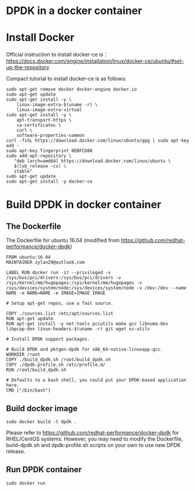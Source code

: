 # DPDK in a docker container

# Install Docker

Official instruction to install docker-ce is： https://docs.docker.com/engine/installation/linux/docker-ce/ubuntu/#set-up-the-repository

Compact tutorial to install docker-ce is as follows:
```shell
sudo apt-get remove docker docker-engine docker.io
sudo apt-get update
sudo apt-get install -y \
    linux-image-extra-$(uname -r) \
    linux-image-extra-virtual
sudo apt-get install -y \
    apt-transport-https \
    ca-certificates \
    curl \
    software-properties-common
curl -fsSL https://download.docker.com/linux/ubuntu/gpg | sudo apt-key add -
sudo apt-key fingerprint 0EBFCD88
sudo add-apt-repository \
   "deb [arch=amd64] https://download.docker.com/linux/ubuntu \
   $(lsb_release -cs) \
   stable"
sudo apt-get update
sudo apt-get install -y docker-ce
```

# Build DPDK in docker container

## The Dockerfile
The Dockerfile for ubuntu 16.04 (modified from https://github.com/redhat-performance/docker-dpdk)
````
FROM ubuntu:16.04
MAINTAINER zylan29@outlook.com

LABEL RUN docker run -it --privileged -v /sys/bus/pci/drivers:/sys/bus/pci/drivers -v /sys/kernel/mm/hugepages:/sys/kernel/mm/hugepages -v /sys/devices/system/node:/sys/devices/system/node -v /dev:/dev --name NAME -e NAME=NAME -e IMAGE=IMAGE IMAGE

# Setup apt-get repos, use a fast source.

COPY ./sources.list /etc/apt/sources.list
RUN apt-get update
RUN apt-get install -y net-tools pciutils make gcc libnuma-dev libpcap-dev linux-headers-$(uname -r) git wget xz-utils

# Install DPDK support packages.

# Build DPDK and pktgen-dpdk for x86_64-native-linuxapp-gcc.
WORKDIR /root
COPY ./build_dpdk.sh /root/build_dpdk.sh
COPY ./dpdk-profile.sh /etc/profile.d/
RUN /root/build_dpdk.sh

# Defaults to a bash shell, you could put your DPDK-based application here.
CMD ["/bin/bash"]

````
## Build docker image

```shell
sudo docker build -t dpdk .
```

Please refer to https://github.com/redhat-performance/docker-dpdk for RHEL/CentOS systems.
However, you may need to modify the Dockerfile, build-dpdk.sh and dpdk-profile.sh scripts on your own to use new DPDK release.

## Run DPDK container
```shell
sudo docker run
```
